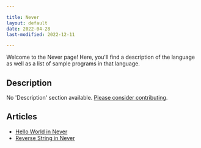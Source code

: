 ```yaml
---

title: Never
layout: default
date: 2022-04-28
last-modified: 2022-12-11

---
```


Welcome to the Never page! Here, you'll find a description of the language as well as a list of sample programs in that language.

## Description

No 'Description' section available. [Please consider contributing](https://github.com/TheRenegadeCoder/sample-programs-website).

## Articles

- [Hello World in Never](https://sampleprograms.io/projects/hello-world/never)
- [Reverse String in Never](https://sampleprograms.io/projects/reverse-string/never)